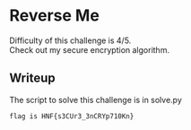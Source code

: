 # Reverse Me
Difficulty of this challenge is 4/5.</br>
Check out my secure encryption algorithm.

## Writeup
The script to solve this challenge is in solve.py

```flag is HNF{s3CUr3_3nCRYp710Kn}```
